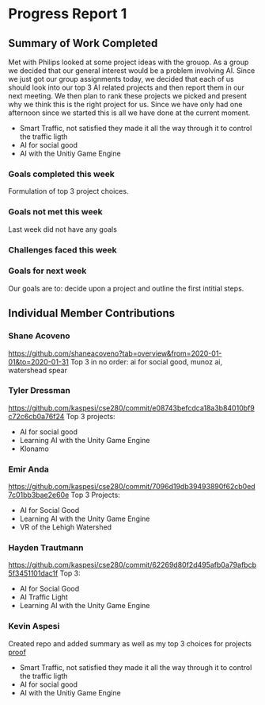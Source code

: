 # Progress Report 1
## Summary of Work Completed
Met with Philips looked at some project ideas with the grouop.  As a group we decided that our general interest would be a problem involving AI.  Since we just got our group assignments today, we decided that each of us should look into our top 3 AI related projects and then report them in our next meeting.  We then plan to rank these projects we picked and present why we think this is the right project for us.  Since we have only had one afternoon since we started this is all we have done at the current moment.  

- Smart Traffic, not satisfied they made it all the way through it to control the traffic ligth 
- AI for social good
- AI with the Unitiy Game Engine 

### Goals completed this week
Formulation of top 3 project choices.

### Goals not met this week 
Last week did not have any goals

### Challenges faced this week

### Goals for next week
Our goals are to: decide upon a project and outline the first intitial steps.

## Individual Member Contributions

### Shane Acoveno
https://github.com/shaneacoveno?tab=overview&from=2020-01-01&to=2020-01-31 
Top 3 in no order:
ai for social good,
munoz ai,
watershead spear

### Tyler Dressman
https://github.com/kaspesi/cse280/commit/e08743befcdca18a3b84010bf9c72c6cb0a76f24
Top 3 projects:
- AI for social good
- Learning AI with the Unity Game Engine
- Klonamo

### Emir Anda
https://github.com/kaspesi/cse280/commit/7096d19db39493890f62cb0ed7c01bb3bae2e60e
Top 3 Projects:
- AI for Social Good
- Learning AI with the Unity Game Engine
- VR of the Lehigh Watershed 

### Hayden Trautmann
https://github.com/kaspesi/cse280/commit/62269d80f2d495afb0a79afbcb5f3451101dac1f
Top 3:
- AI for Social Good
- AI Traffic Light
- Learning AI with the Unity Game Engine


### Kevin Aspesi
Created repo and added summary as well as my top 3 choices for projects [proof](https://github.com/kaspesi/cse280/commit/267493c9aed266e9a8df869a89fef86100969009)
- Smart Traffic, not satisfied they made it all the way through it to control the traffic ligth
- AI for social good
- AI with the Unitiy Game Engine
